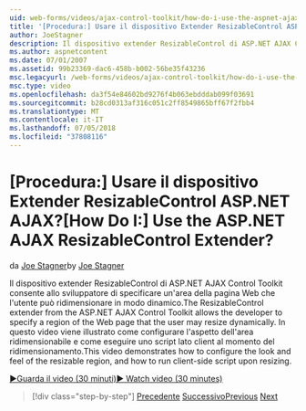 ```yaml
---
uid: web-forms/videos/ajax-control-toolkit/how-do-i-use-the-aspnet-ajax-resizablecontrol-extender
title: '[Procedura:] Usare il dispositivo Extender ResizableControl ASP.NET AJAX? | Microsoft Docs'
author: JoeStagner
description: Il dispositivo extender ResizableControl di ASP.NET AJAX Control Toolkit consente allo sviluppatore di specificare un'area della pagina Web che l'utente può ridimensionare dinamica...
ms.author: aspnetcontent
ms.date: 07/01/2007
ms.assetid: 99b23369-dac6-458b-b002-56be35f43236
msc.legacyurl: /web-forms/videos/ajax-control-toolkit/how-do-i-use-the-aspnet-ajax-resizablecontrol-extender
msc.type: video
ms.openlocfilehash: da3f54e84602bd9276f4b063ebdddab099f03691
ms.sourcegitcommit: b28cd0313af316c051c2ff8549865bff67f2fbb4
ms.translationtype: MT
ms.contentlocale: it-IT
ms.lasthandoff: 07/05/2018
ms.locfileid: "37808116"
---
```

<a name="how-do-i-use-the-aspnet-ajax-resizablecontrol-extender"></a><span data-ttu-id="4ba4d-104">[Procedura:] Usare il dispositivo Extender ResizableControl ASP.NET AJAX?</span><span class="sxs-lookup"><span data-stu-id="4ba4d-104">[How Do I:] Use the ASP.NET AJAX ResizableControl Extender?</span></span>
====================
<span data-ttu-id="4ba4d-105">da [Joe Stagner](https://github.com/JoeStagner)</span><span class="sxs-lookup"><span data-stu-id="4ba4d-105">by [Joe Stagner](https://github.com/JoeStagner)</span></span>

<span data-ttu-id="4ba4d-106">Il dispositivo extender ResizableControl di ASP.NET AJAX Control Toolkit consente allo sviluppatore di specificare un'area della pagina Web che l'utente può ridimensionare in modo dinamico.</span><span class="sxs-lookup"><span data-stu-id="4ba4d-106">The ResizableControl extender from the ASP.NET AJAX Control Toolkit allows the developer to specify a region of the Web page that the user may resize dynamically.</span></span> <span data-ttu-id="4ba4d-107">In questo video viene illustrato come configurare l'aspetto dell'area ridimensionabile e come eseguire uno script lato client al momento del ridimensionamento.</span><span class="sxs-lookup"><span data-stu-id="4ba4d-107">This video demonstrates how to configure the look and feel of the resizable region, and how to run client-side script upon resizing.</span></span>

[<span data-ttu-id="4ba4d-108">&#9654;Guarda il video (30 minuti)</span><span class="sxs-lookup"><span data-stu-id="4ba4d-108">&#9654; Watch video (30 minutes)</span></span>](https://channel9.msdn.com/Blogs/ASP-NET-Site-Videos/how-do-i-use-the-aspnet-ajax-resizablecontrol-extender)

> [!div class="step-by-step"]
> <span data-ttu-id="4ba4d-109">[Precedente](how-do-i-use-the-aspnet-ajax-validatorcallout-extender.md)
> [Successivo](how-do-i-use-the-aspnet-ajax-tabs-control.md)</span><span class="sxs-lookup"><span data-stu-id="4ba4d-109">[Previous](how-do-i-use-the-aspnet-ajax-validatorcallout-extender.md)
[Next](how-do-i-use-the-aspnet-ajax-tabs-control.md)</span></span>
